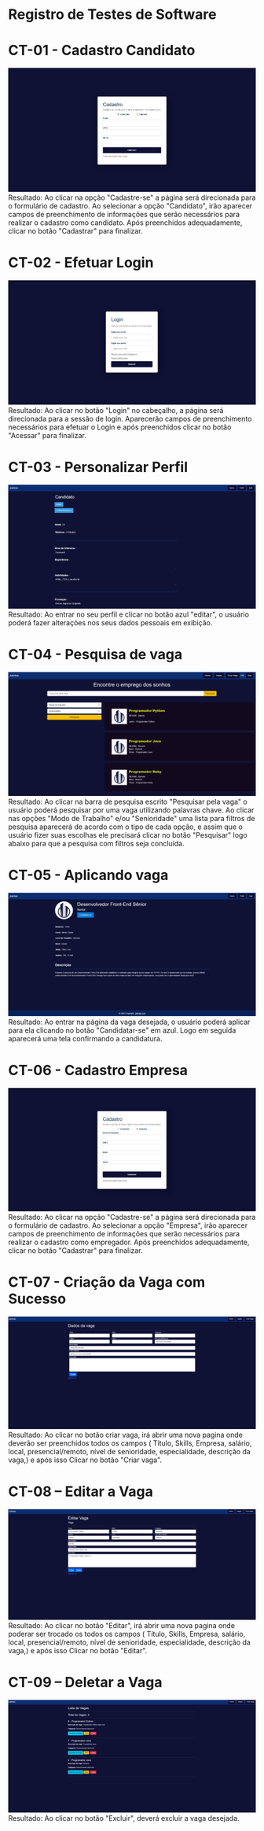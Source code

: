 # Registro de Testes de Software

# CT-01 - Cadastro Candidato
![Homepage](img/CadastroFuncionalidadeC.png)
Resultado: Ao clicar na opção "Cadastre-se" a página será direcionada para o formulário de cadastro. Ao selecionar a opção "Candidato", irão aparecer campos de preenchimento de informações que serão necessários para realizar o cadastro como candidato. Após preenchidos adequadamente, clicar no botão "Cadastrar" para finalizar. 

# CT-02 - Efetuar Login
![Homepage](img/LoginFuncionalidade.png)
Resultado: Ao clicar no botão "Login" no cabeçalho, a página será direcionada para a sessão de login. Aparecerão campos de preenchimento necessários para efetuar o Login e após preenchidos clicar no botão "Acessar" para finalizar.

# CT-03 - Personalizar Perfil
![Homepage](img/personalizarperfil.png)
Resultado: Ao entrar no seu perfil e clicar no botão azul "editar", o usuário poderá fazer alterações nos seus dados pessoais em exibição. 

# CT-04 - Pesquisa de vaga
![Homepage](img/FiltroFuncionalidade.png)
Resultado: Ao clicar na barra de pesquisa escrito "Pesquisar pela vaga" o usuário poderá pesquisar por uma vaga utilizando palavras chave. Ao clicar nas opções "Modo de Trabalho" e/ou "Senioridade" uma lista para filtros de pesquisa aparecerá de acordo com o tipo de cada opção, e assim que o usuário fizer suas escolhas ele precisará clicar no botão "Pesquisar" logo abaixo para que a pesquisa com filtros seja concluída. 

# CT-05 - Aplicando vaga
![Homepage](img/candidatarvaga.png)
Resultado: Ao entrar na página da vaga desejada, o usuário poderá aplicar para ela clicando no botão "Candidatar-se" em azul. Logo em seguida aparecerá uma tela confirmando a candidatura. 

# CT-06 - Cadastro Empresa
![Homepage](img/CadastroFuncionalidadeE.png)
Resultado: Ao clicar na opção "Cadastre-se" a página será direcionada para o formulário de cadastro. Ao selecionar a opção "Empresa", irão aparecer campos de preenchimento de informações que serão necessários para realizar o cadastro como empregador. Após preenchidos adequadamente, clicar no botão "Cadastrar" para finalizar. 

# CT-07 - Criação da Vaga com Sucesso
![Homepage](img/Criarvaga2.png)
Resultado: Ao clicar no botão criar vaga, irá abrir uma nova pagina onde deverão ser preenchidos todos  os campos ( Título, Skills, Empresa, salário, local, presencial/remoto, nível de senioridade, especialidade, descrição da vaga,) e após isso Clicar no botão "Criar vaga".


# CT-08 – Editar a Vaga
![Homepage](img/Editarvaga.png)
Resultado: Ao clicar no botão "Editar", irá abrir uma nova pagina onde poderar ser trocado os todos  os campos ( Título, Skills, Empresa, salário, local, presencial/remoto, nível de senioridade, especialidade, descrição da vaga,) e após isso Clicar no botão "Editar".


# CT-09 – Deletar a Vaga
![Homepage](img/Listadevagas2.png)
Resultado: Ao clicar no botão "Excluir", deverá excluir a vaga desejada.
